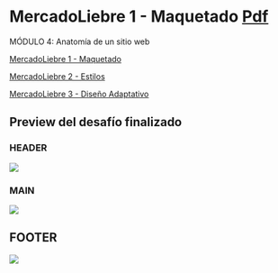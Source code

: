 # MercadoLiebre 1 - Maquetado [Pdf](https://github.com/EveNavarro/mercadoLiebre-Maquetado/blob/master/Desaf%C3%ADoPDF/ML1-pdf.pdf)
MÓDULO 4: Anatomía de un sitio web

[MercadoLiebre 1 - Maquetado](https://github.com/EveNavarro/mercadoLiebre-Maquetado)


[MercadoLiebre 2 - Estilos](https://github.com/EveNavarro/mercadoLiebre2-Estilos)

[MercadoLiebre 3 - Diseño Adaptativo](https://github.com/EveNavarro/mercadoLibre-Flexbox)

## Preview del desafío finalizado

### HEADER
<img src="https://github.com/EveNavarro/mercadoLiebre-Maquetado/blob/master/public/img/Preview%20del%20desafio-header.png">

### MAIN
<img src="https://github.com/EveNavarro/mercadoLiebre-Maquetado/blob/master/public/img/Preview%20del%20desafio-sections.png">

## FOOTER
<img src="https://github.com/EveNavarro/mercadoLiebre-Maquetado/blob/master/public/img/Preview%20del%20desafio-footer.png">

